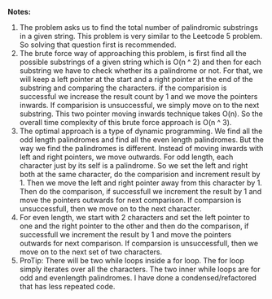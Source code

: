 **Notes:**

1. The problem asks us to find the total number of palindromic substrings in a given string. This problem is very similar to the Leetcode 5 problem. So solving that question first is recommended.
2. The brute force way of approaching this problem, is first find all the possible substrings of a given string which is O(n ^ 2) and then for each substring we have to check whether its a palindrome or not. For that, we will keep a left pointer at the start and a right pointer at the end of the substring and comparing the characters. if the comparision is successful we increase the result count by 1 and we move the pointers inwards. If comparision is unsuccessful, we simply move on to the next substring. This two pointer moving inwards technique takes O(n). So the overall time complexity of this brute force approach is O(n ^ 3).
3. The optimal approach is a type of dynamic programming. We find all the odd length palindromes and find all the even length palindromes. But the way we find the palindromes is different. Instead of moving inwards with left and right pointers, we move outwards. For odd length, each character just by its self is a palindrome. So we set the left and right both at the same character, do the comparision and increment result by 1. Then we move the left and right pointer away from this character by 1. Then do the comparison, if successfull we increment the result by 1 and move the pointers outwards for next comparison. If comparsion is unsuccessfull, then we move on to the next character.
4. For even length, we start with 2 characters and set the left pointer to one and the right pointer to the other and then do the comparison, if successfull we increment the result by 1 and move the pointers outwards for next comparison. If comparsion is unsuccessfull, then we move on to the next set of two characters.
5. ProTip: There will be two while loops inside a for loop. The for loop simply iterates over all the characters. The two inner while loops are for odd and evenlength palindromes. I have done a condensed/refactored that has less repeated code.
